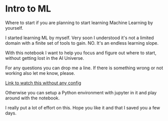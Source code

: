 # Intro to ML
Where to start if you are planning to start learning Machine Learning by yourself.

I started learning ML by myself. Very soon I understood it's not a limited domain with a finite set of tools to gain. NO.
It's an endless learning slope.

With this notebook I want to help you focus and figure out where to start, without getting lost in the AI Universe.

For any questions you can drop me a line.
If there is something wrong or not working also let me know, please.

[Link to watch this without any config](https://nbviewer.jupyter.org/github/skulas/Intro_to_ML/blob/master/Machine_Learning/Machine%20Learning%20Synthesis.ipynb)

Otherwise you can setup a Python environment with jupyter in it and play around with the notebook.

I really put a lot of effort on this. Hope you like it and that I saved you a few days.

